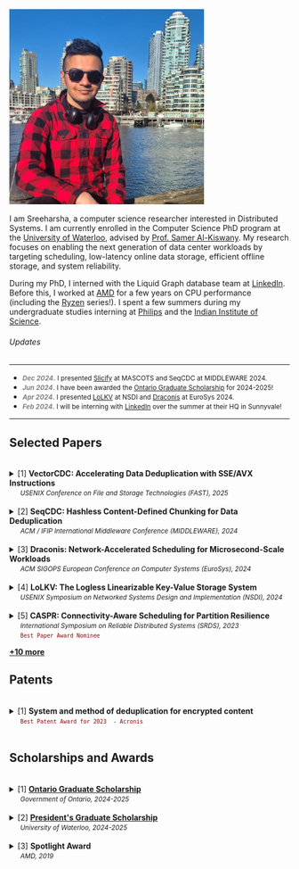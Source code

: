 <img src="images/Title_Image_2.jpg" width=350>

I am Sreeharsha, a computer science researcher interested in Distributed Systems. I am currently enrolled in the Computer Science PhD program at the [University of Waterloo](https://uwaterloo.ca/), advised by [Prof. Samer Al-Kiswany](https://cs.uwaterloo.ca/~alkiswan/index.html). My research focuses on enabling the next generation of data center workloads by targeting scheduling, low-latency online data storage, efficient offline storage, and system reliability. 

During my PhD, I interned with the Liquid Graph database team at [LinkedIn](https://www.linkedin.com/). Before this, I worked at [AMD](https://www.amd.com/en.html) for a few years on CPU performance (including the [Ryzen](https://www.amd.com/en/products/processors/desktops/ryzen.html) series!).  I spent a few summers during my undergraduate studies interning at [Philips](https://www.philips.com/global) and the [Indian Institute of Science](https://iisc.ac.in/).

###### Updates
---
* <small> <font style="color:gray"><b><em>Dec 2024</em>.</b></font> I presented <a href="https://wasl.uwaterloo.ca/projects/nifty/">Slicify</a> at MASCOTS and SeqCDC at MIDDLEWARE 2024.</small>
 * <small> <font style="color:gray"><b><em>Jun 2024</em>.</b></font> I have been awarded the <a href= "https://osap.gov.on.ca/OSAPPortal/en/A-ZListofAid/PRDR019245.html">Ontario Graduate Scholarship</a> for 2024-2025! </small>
 * <small> <font style="color:gray"><b><em>Apr 2024</em>.</b></font> I presented <a href="https://wasl.uwaterloo.ca/projects/lolkv/">LoLKV</a> at NSDI and <a href="https://wasl.uwaterloo.ca/projects/draconis/">Draconis</a> at EuroSys 2024. </small>   
 * <small> <font style="color:gray"><b><em>Feb 2024</em>.</b></font> I will be interning with <a href="https://www.linkedin.com/">LinkedIn</a> over the summer at their HQ in Sunnyvale! </small>     
 ---
 
## Selected Papers

<br>
<details> <summary> [1]
  <strong> VectorCDC: Accelerating Data Deduplication with SSE/AVX Instructions </strong> <br>
    &nbsp;&nbsp;&nbsp;&nbsp;&nbsp;<small><em>USENIX Conference on File and Storage Technologies (FAST), 2025</em></small> <br>
  </summary> 
  
  &nbsp;&nbsp;&nbsp;&nbsp;&nbsp;&nbsp;&nbsp;&nbsp; <small> <em>Sreeharsha Udayashankar</em>, Abdelrahman Baba and Samer Al-Kiswany </small>
</details>

<br>
<details> <summary> [2]
  <strong> SeqCDC: Hashless Content-Defined Chunking for Data Deduplication </strong><br>
    &nbsp;&nbsp;&nbsp;&nbsp;&nbsp;<small><em>ACM / IFIP International Middleware Conference (MIDDLEWARE), 2024</em></small>
  </summary> 
 
  </summary> 
   &nbsp;&nbsp;&nbsp;&nbsp;&nbsp;&nbsp;&nbsp;&nbsp;<small><a href="https://dl.acm.org/doi/10.1145/3652892.3700766">[Paper]</a> <a href="papers/SeqCDC_Middleware24.pdf">[PDF]</a> <a href="papers/SeqCDC_Middleware24_Slides.pdf">[Slides]</a> <a href="https://github.com/UWASL/dedup-bench">[Code]</a></small><br>
  &nbsp;&nbsp;&nbsp;&nbsp;&nbsp;&nbsp;&nbsp;&nbsp;<small><em>Sreeharsha Udayashankar</em>, Abdelrahman Baba and Samer Al-Kiswany </small>
</details>

<br>
<details> <summary> [3]
  <strong> Draconis: Network-Accelerated Scheduling for Microsecond-Scale Workloads </strong><br>
    &nbsp;&nbsp;&nbsp;&nbsp;&nbsp;<small><em>ACM SIGOPS European Conference on Computer Systems (EuroSys), 2024</em></small>
  </summary>
   &nbsp;&nbsp;&nbsp;&nbsp;&nbsp;&nbsp;&nbsp;&nbsp;<small><a href="https://dl.acm.org/doi/10.1145/3627703.3650060">[Paper]</a> <a href="papers/Draconis_EuroSys24.pdf">[PDF]</a> <a href="papers/Draconis_EuroSys24_Slides.pdf">[Slides]</a> <a href="https://github.com/UWASL/Draconis">[Code]</a></small><br>
  &nbsp;&nbsp;&nbsp;&nbsp;&nbsp;&nbsp;&nbsp;&nbsp;<small><em>Sreeharsha Udayashankar</em>, Ashraf Abdel-Hadi, Ali Mashtizadeh and Samer Al-Kiswany </small>
</details>

<br>
<details> <summary> [4]
  <strong> LoLKV: The Logless Linearizable Key-Value Storage System </strong> <br>  
    &nbsp;&nbsp;&nbsp;&nbsp;&nbsp;<small><em>USENIX Symposium on Networked Systems Design and Implementation (NSDI), 2024 </em></small>
  </summary>
  &nbsp;&nbsp;&nbsp;&nbsp;&nbsp;&nbsp;&nbsp;&nbsp;<small><a href="https://www.usenix.org/conference/nsdi24/presentation/alquraan">[Paper]</a> <a href="papers/LoLKV_NSDI24.pdf">[PDF]</a> <a href="papers/LoLKV_NSDI24_Slides.pdf">[Slides]</a> <a href="https://www.youtube.com/watch?v=mgJoHFi845c">[Video]</a></small><br>
  &nbsp;&nbsp;&nbsp;&nbsp;&nbsp;&nbsp;&nbsp;&nbsp;<small>Ahmed Alquraan, <em>Sreeharsha Udayashankar</em>, Virendra Marathe, Bernard Wong and Samer Al-Kiswany</small>
</details>

<br>
<details> <summary> [5]
  <strong> CASPR: Connectivity-Aware Scheduling for Partition Resilience </strong><br>  
  &nbsp;&nbsp;&nbsp;&nbsp;&nbsp;<small><em>International Symposium on Reliable Distributed Systems (SRDS), 2023</em></small><br>
  &nbsp;&nbsp;&nbsp;&nbsp;&nbsp;<code style="color:darkred"><small>Best Paper Award Nominee</small></code>
</summary>
  &nbsp;&nbsp;&nbsp;&nbsp;&nbsp;&nbsp;&nbsp;&nbsp;<small><a href="https://ieeexplore.ieee.org/abstract/document/10419277">[Paper]</a> <a href="papers/CASPR_SRDS23.pdf">[PDF]</a> <a href="https://github.com/UWASL/CASPR">[Code]</a></small><br>
  &nbsp;&nbsp;&nbsp;&nbsp;&nbsp;&nbsp;&nbsp;&nbsp;<small>Sara Qunaibi, <em>Sreeharsha Udayashankar</em> and Samer Al-Kiswany </small>
</details>

<strong><a href="https://sreeharshau.github.io/publications">+10 more</a></strong> 

## Patents
<br>
<details> 
  <summary> [1]
    <strong> System and method of deduplication for encrypted content </strong> <br>
    &nbsp;&nbsp;&nbsp;&nbsp;&nbsp;<code style="color:darkred"><small>Best Patent Award for 2023  - Acronis</small></code>
  </summary>
  
  &nbsp;&nbsp;&nbsp;&nbsp;&nbsp;&nbsp;&nbsp;&nbsp;<small><em>Sreeharsha Udayashankar</em>, Abdelrahman Ba'ba', Samer Al-Kiswany, Serg Bell and Stanislav Protasov</small>
</details>
<br>

## Scholarships and Awards
<br>
<details> 
  <summary> [1] 
   <a href="https://osap.gov.on.ca/OSAPPortal/en/A-ZListofAid/PRDR019245.html"><strong>Ontario Graduate Scholarship</strong></a><br>
  &nbsp;&nbsp;&nbsp;&nbsp;&nbsp;<small><em>Government of Ontario, 2024-2025</em></small>
  </summary>
</details>

<br>
<details> 
  <summary> [2] 
  <strong><a href="https://uwaterloo.ca/graduate-studies-postdoctoral-affairs/current-students/internal-waterloo-awards/presidents-graduate-scholarship">President's Graduate Scholarship</a></strong><br>
  &nbsp;&nbsp;&nbsp;&nbsp;&nbsp;<small><em>University of Waterloo, 2024-2025</em></small>
  </summary>
</details>

<br>
<details> 
  <summary> [3] 
   <strong>Spotlight Award</strong><br>
  &nbsp;&nbsp;&nbsp;&nbsp;&nbsp;<small><em>AMD, 2019</em></small>
  </summary>
</details>

  





